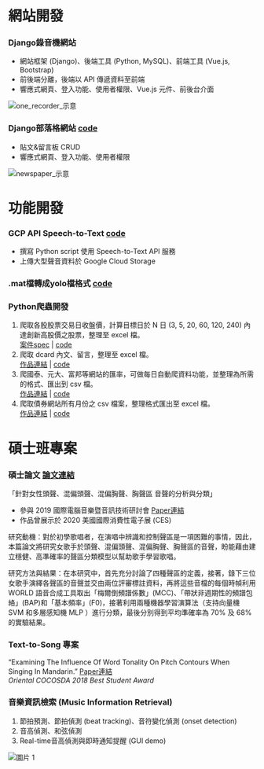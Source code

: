 <link rel="stylesheet" href="../css/social-circles.min.css">

# 網站開發

### Django錄音機網站

- 網站框架 (Django)、後端工具 (Python, MySQL)、前端工具 (Vue.js, Bootstrap)
- 前後端分離，後端以 API 傳遞資料至前端
- 響應式網頁、登入功能、使用者權限、Vue.js 元件、前後台介面

![one_recorder_示意](https://user-images.githubusercontent.com/14839962/117851557-035c3300-b2b9-11eb-823d-dba9b7c4c7e2.png)

### Django部落格網站  [code](https://github.com/lisa4930007/Django_news)
- 貼文&留言板 CRUD
- 響應式網頁、登入功能、使用者權限

![newspaper_示意](https://user-images.githubusercontent.com/14839962/117851535-fdfee880-b2b8-11eb-942d-45435027173d.png)

# 功能開發

### GCP API Speech-to-Text  [code](https://gist.github.com/lisa4930007/934866e97e37ceba29e75136b4e52038)
- 撰寫 Python script 使用 Speech-to-Text API 服務 
- 上傳大型聲音資料於 Google Cloud Storage

### .mat檔轉成yolo檔格式  [code](https://gist.github.com/lisa4930007/9af1c0d2832e77a7454d3ed9f6fca9c2)

### Python爬蟲開發
1. 爬取各股股票交易日收盤價，計算目標日於 N 日 (3, 5, 20, 60, 120, 240) 內達創新高股價之股票，整理至 excel 檔。 <br/>
[案件spec](https://reurl.cc/R6YL1z) | [code](https://gist.github.com/lisa4930007/3bb27a1e5e40af7d67c3085749b1bd9d)
2. 爬取 dcard 內文、留言，整理至 excel 檔。<br/>
[作品連結](https://reurl.cc/a5oNO4) | [code](https://gist.github.com/lisa4930007/a196bd9882bcd4ffbbfda05da9724622)
3. 爬國泰、元大、富邦等網站的匯率，可做每日自動爬資料功能，並整理為所需的格式、匯出到 csv 檔。<br/>
[作品連結](https://reurl.cc/l0Yppd) | [code](https://gist.github.com/lisa4930007/dc423f78cf8f8daf842c451ab6cd52e8)
4. 爬取債券網站所有月份之 csv 檔案，整理格式匯出至 excel 檔。<br/>
[作品連結](https://reurl.cc/jqNgLM) | [code](https://gist.github.com/lisa4930007/361d9a55d048e2ab3a0606c3eb3d6ee3)



# 碩士班專案

### 碩士論文  [論文連結](https://drive.google.com/file/d/1riS2ZRwsAK0zWpvBbauF_OQCu7yfMdUV/view?usp=sharing)
「針對女性頭聲、混偏頭聲、混偏胸聲、胸聲區 音聲的分析與分類」<br/>
- 參與 2019 國際電腦音樂暨音訊技術研討會  [Paper連結](https://drive.google.com/file/d/1FslitxCjTyNMNt1GUDr--phr_bUYqFzE/view?usp=sharing)<br/>
- 作品曾展示於 2020 美國國際消費性電子展 (CES)

<p>研究動機：對於初學歌唱者，在演唱中辨識和控制聲區是一項困難的事情，因此，本篇論文將研究女歌手於頭聲、混偏頭聲、混偏胸聲、胸聲區的音聲，盼能藉由建立穩健、高準確率的聲區分類模型以幫助歌手學習歌唱。</p>
<p>研究方法與結果：在本研究中，首先充分討論了四種聲區的定義，接著，錄下三位女歌手演繹各聲區的音聲並交由兩位評審標註資料，再將這些音檔的每個時幀利用 WORLD 語音合成工具取出「梅爾倒頻譜係數」(MCC)、「帶狀非週期性的頻譜包絡」(BAP)和「基本頻率」(F0)，接著利用兩種機器學習演算法（支持向量機 SVM 和多層感知機 MLP ）進行分類，最後分別得到平均準確率為 70% 及 68% 的實驗結果。</p>

### Text-to-Song 專案
“Examining The Influence Of Word Tonality On Pitch Contours When Singing In Mandarin.”  [Paper連結](https://drive.google.com/file/d/1YMwhpouMPATjJBI5g-RJPTN9s21sUg5p/view?usp=sharing)<br/>
_Oriental COCOSDA 2018 Best Student Award_


### 音樂資訊檢索 (Music Information Retrieval)
1. 節拍預測、節拍偵測 (beat tracking)、音符變化偵測 (onset detection)
2. 音高偵測、和弦偵測
3. Real-time音高偵測與即時通知提醒 (GUI demo)

![圖片 1](https://user-images.githubusercontent.com/14839962/117907845-11866f80-b30a-11eb-81ba-ca119ce94b0b.png)




<br/>
<https://github.com/lisa4930007><br/>
<lisalai@gapp.nthu.edu.tw><br/>

<a class="icon-linkedin social-button color" href="https://www.linkedin.com/in/lisa4930007/"></a>

